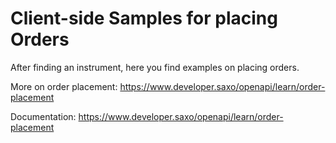 # Client-side Samples for placing Orders

After finding an instrument, here you find examples on placing orders.

More on order placement: https://www.developer.saxo/openapi/learn/order-placement

Documentation: https://www.developer.saxo/openapi/learn/order-placement